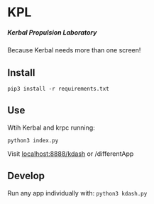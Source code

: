 # KPL
##### Kerbal Propulsion Laboratory
Because Kerbal needs more than one screen!

## Install
`pip3 install -r requirements.txt`

## Use
Wtih Kerbal and krpc running:

`python3 index.py`

Visit [localhost:8888/kdash](http://localhost:8888/kdash) or /differentApp

## Develop
Run any app individually with:
`python3 kdash.py`
